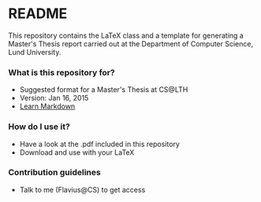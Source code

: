 # README #

This repository contains the LaTeX class and a template for generating a Master's Thesis report carried out at the Department of Computer Science, Lund University.

### What is this repository for? ###

* Suggested format for a Master's Thesis at CS@LTH
* Version: Jan 16, 2015
* [Learn Markdown](https://bitbucket.org/tutorials/markdowndemo)

### How do I use it? ###

* Have a look at the .pdf included in this repository
* Download and use with your LaTeX

### Contribution guidelines ###

* Talk to me (Flavius@CS) to get access
